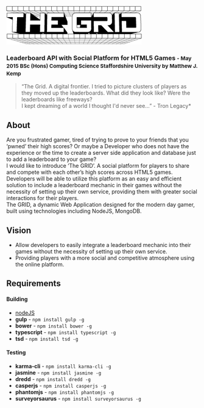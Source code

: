 ![The GRID](/design/The-Grid-Logo-Print.png)
### Leaderboard API with Social Platform for HTML5 Games <small>- May 2015 BSc (Hons) Computing Science Staffordshire University by Matthew J. Kemp</small>

> “The Grid. A digital frontier. I tried to picture clusters of players as they moved up the leaderboards. What did they look like? Were the leaderboards like freeways?  
> I kept dreaming of a world I thought I'd never see…” - Tron Legacy*

## About
Are you frustrated gamer, tired of trying to prove to your friends that you ‘pwned’ their high scores? Or maybe a Developer who does not have the experience or the time to create a server side application and database just to add a leaderboard to your game?  
I would like to introduce ‘The GRID’. A social platform for players to share and compete with each other’s high scores across HTML5 games. Developers will be able to utilize this platform as an easy and efficient solution to include a leaderboard mechanic in their games without the necessity of setting up their own service, providing them with greater social interactions for their players.  
The GRID, a dynamic Web Application designed for the modern day gamer, built using technologies including NodeJS, MongoDB.

## Vision
- Allow developers to easily integrate a leaderboard mechanic into their games without the necessity of setting up their own service.
- Providing players with a more social and competitive atmosphere using the online platform.


## Requirements

#### Building

- [nodeJS](http://nodejs.org/)
- **gulp** - `npm install gulp -g`
- **bower** - `npm install bower -g`
- **typescript** - `npm install typescript -g`
- **tsd** - `npm install tsd -g`

#### Testing

- **karma-cli** - `npm install karma-cli -g`
- **jasmine** - `npm install jasmine -g`
- **dredd** - `npm install dredd -g`
- **casperjs** - `npm install casperjs -g`
- **phantomjs** - `npm install phantomjs -g`
- **surveyorsaurus** - `npm install surveyorsaurus -g`
